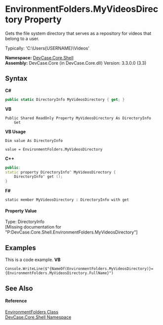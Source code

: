 # EnvironmentFolders.MyVideosDirectory Property 
 

Gets the file system directory that serves as a repository for videos that belong to a user. 

 Typically: 'C:\Users\{USERNAME}\Videos'

**Namespace:**&nbsp;<a href="N_DevCase_Core_Shell">DevCase.Core.Shell</a><br />**Assembly:**&nbsp;DevCase.Core (in DevCase.Core.dll) Version: 3.3.0.0 (3.3)

## Syntax

**C#**<br />
``` C#
public static DirectoryInfo MyVideosDirectory { get; }
```

**VB**<br />
``` VB
Public Shared ReadOnly Property MyVideosDirectory As DirectoryInfo
	Get
```

**VB Usage**<br />
``` VB Usage
Dim value As DirectoryInfo

value = EnvironmentFolders.MyVideosDirectory

```

**C++**<br />
``` C++
public:
static property DirectoryInfo^ MyVideosDirectory {
	DirectoryInfo^ get ();
}
```

**F#**<br />
``` F#
static member MyVideosDirectory : DirectoryInfo with get

```


#### Property Value
Type: DirectoryInfo<br />\[Missing <value> documentation for "P:DevCase.Core.Shell.EnvironmentFolders.MyVideosDirectory"\]

## Examples
This is a code example. 
**VB**<br />
``` VB
Console.WriteLine($"{NameOf(EnvironmentFolders.MyVideosDirectory)}={EnvironmentFolders.MyVideosDirectory.FullName}")
```


## See Also


#### Reference
<a href="T_DevCase_Core_Shell_EnvironmentFolders">EnvironmentFolders Class</a><br /><a href="N_DevCase_Core_Shell">DevCase.Core.Shell Namespace</a><br />